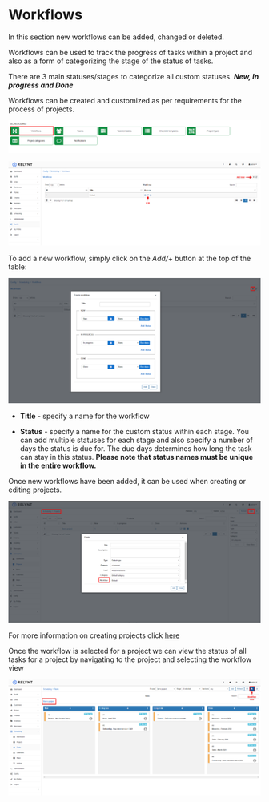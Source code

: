 Workflows
=============
In this section new workflows can be added, changed or deleted.

Workflows can be used to track the progress of tasks within a project and also as a form of categorizing the stage of the status of tasks.

There are 3 main statuses/stages to categorize all custom statuses. ***New, In progress and Done***

Workflows can be created and customized as per requirements for the process of projects.

![icon](workflows.png)

![list](list.png)

To add a new workflow, simply click on the *Add/+* button at the top of the table:

![create](create_workflow.png)

* **Title** - specify a name for the workflow

* **Status** - specify a name for the custom status within each stage. You can add multiple statuses for each stage and also specify a number of days the status is due for. The due days determines how long the task can stay in this status.  **Please note that status names must be unique in the entire workflow.**

Once new workflows have been added, it can be used when creating or editing projects.

![create](edit_project.png)

For more information on creating projects click [here](scheduling/projects/projects.md)

Once the workflow is selected for a project we can view the status of all tasks for a project by navigating to the project and selecting the workflow view

![workflow result](workflow.png)
